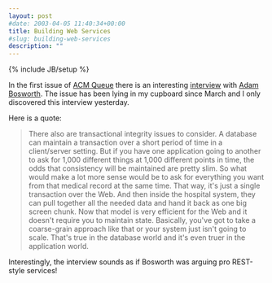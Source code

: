 ```yaml
---
layout: post
#date: 2003-04-05 11:40:34+00:00
title: Building Web Services
#slug: building-web-services
description: ""
---
```

{% include JB/setup %}

In the first issue of [ACM Queue](http://queue.acm.org) there is an interesting [interview](http://queue.acm.org/detail.cfm?id=640150) with [Adam Bosworth](http://adambosworth.wordpress.com). The issue has been lying in my cupboard since March and I only discovered this interview yesterday.

Here is a quote:

> There also are transactional integrity issues to consider. A database can maintain a transaction over a short period of time in a client/server setting. But if you have one application going to another to ask for 1,000 different things at 1,000 different points in time, the odds that consistency will be maintained are pretty slim. So what would make a lot more sense would be to ask for everything you want from that medical record at the same time. That way, it's just a single transaction over the Web. And then inside the hospital system, they can pull together all the needed data and hand it back as one big screen chunk. Now that model is very efficient for the Web and it doesn't require you to maintain state. Basically, you've got to take a coarse-grain approach like that or your system just isn't going to scale. That's true in the database world and it's even truer in the application world.

Interestingly, the interview sounds as if Bosworth was arguing pro REST-style services!
